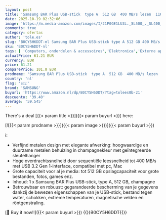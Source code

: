 ```yaml
---
layout: post
title: 'Samsung BAR Plus USB-stick  type A  512 GB  400 MB/s lezen  110 MB/s schrijven  USB 3.2  schokbestendig  champagne'
date: 2025-10-19 02:32:06
image: 'https://m.media-amazon.com/images/I/21P0GE1LU3L._SL500_._SL400_.jpg'
comments: true
category: ofertas
author: 'tole.es'
slug: 'B0CY5H6DDT-nl Samsung BAR Plus USB-stick type A 512 GB 400 MB/s lezen...'
sku: 'B0CY5H6DDT-nl'
tags: [ 'Computers, onderdelen & accessoires','Elektronica','Externe apparaten & dataopslag','Gegevensopslag','USB-flashstations','samsung','🇳🇱', ]
actualPrice: 61.21 EUR
currency: EUR
price: 61.21
comparePrice: 101.0 EUR
prodname: 'Samsung BAR Plus USB-stick  type A  512 GB  400 MB/s lezen  110 MB/s schrijven  USB 3.2  schokbestendig  champagne'
country: 'nl'
flag: '🇳🇱'
brand: 'SAMSUNG'
buyurl: 'https://www.amazon.nl/dp/B0CY5H6DDT/?tag=tolees0b-21'
descuento: '39.40'
average: '59.545'
---
```


There's a deal [{{< param title >}}]({{< param buyurl >}})  here:

[![{{< param prodname >}}]({{< param image >}})]({{< param buyurl >}})

ℹ️:

- Verfijnd metalen design met elegante afwerking: hoogwaardige en duurzame metalen behuizing in champagnekleur met geïntegreerde sleutelhanger
- Hoge overdrachtssnelheid door sequentiële leessnelheid tot 400 MB/s met USB 3.2 Gen 1-interface, compatibel met pc, Mac
- Grote capaciteit voor al je media: tot 512 GB opslagcapaciteit voor grote bestanden, fotos, games enz.
- Inhoud: 1 x Samsung BAR Plus USB-stick, type A, 512 GB, champagne
- Betrouwbaar en robuust: gegarandeerde bescherming van je gegevens dankzij de bewezen eigenschappen van je USB-stick, bestand tegen water, schokken, extreme temperaturen, magnetische velden en röntgenstraling.

[🛒 Buy it now!!]({{< param buyurl >}})
{{<world>}}B0CY5H6DDT{{</world>}}
